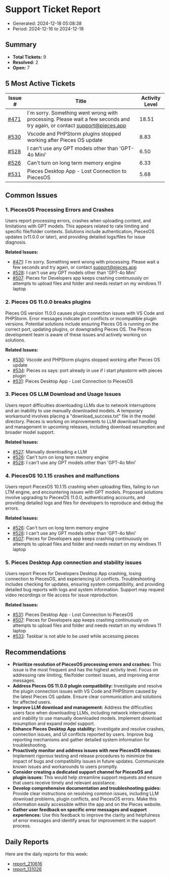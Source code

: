 # Support Ticket Report
- Generated: 2024-12-18 05:08:38
- Period: 2024-12-16 to 2024-12-18

## Summary
- **Total Tickets:** 9
- **Resolved:** 2
- **Open:** 7

## 5 Most Active Tickets
| Issue # | Title | Activity Level |
|---------|-------|----------------|
| [#471](https://github.com/pieces-app/support/issues/471) | I´m sorry. Something went wrong with processing. Please wait a few seconds and try again, or contact support@pieces.app | 18.51 |
| [#530](https://github.com/pieces-app/support/issues/530) | Vscode and PHPStorm plugins stopped working after Pieces OS update | 8.83 |
| [#528](https://github.com/pieces-app/support/issues/528) | I can't use any GPT models other than 'GPT-4o Mini' | 6.50 |
| [#526](https://github.com/pieces-app/support/issues/526) | Can't turn on long term memory engine | 6.33 |
| [#531](https://github.com/pieces-app/support/issues/531) | Pieces Desktop App - Lost Connection to PiecesOS | 5.68 |

## Common Issues
### 1. PiecesOS Processing Errors and Crashes
Users report processing errors, crashes when uploading content, and limitations with GPT models. This appears related to rate limiting and specific file/folder contexts. Solutions include authentication, PiecesOS updates (v11.0.0 or later), and providing detailed logs/files for issue diagnosis.

**Related Issues:**
- [#471](https://github.com/pieces-app/support/issues/471): I´m sorry. Something went wrong with processing. Please wait a few seconds and try again, or contact support@pieces.app
- [#528](https://github.com/pieces-app/support/issues/528): I can't use any GPT models other than 'GPT-4o Mini'
- [#507](https://github.com/pieces-app/support/issues/507): Pieces for Developers app keeps crashing continuously on attempts to upload files and folder and needs restart on my windows 11 laptop

### 2. Pieces OS 11.0.0 breaks plugins
Pieces OS version 11.0.0 causes plugin connection issues with VS Code and PHPStorm.  Error messages indicate port conflicts or incompatible plugin versions.  Potential solutions include ensuring Pieces OS is running on the correct port, updating plugins, or downgrading Pieces OS.  The Pieces development team is aware of these issues and actively working on solutions.

**Related Issues:**
- [#530](https://github.com/pieces-app/support/issues/530): Vscode and PHPStorm plugins stopped working after Pieces OS update
- [#534](https://github.com/pieces-app/support/issues/534): Pieces os says: port already in use if i start phpstorm with pieces plugin
- [#531](https://github.com/pieces-app/support/issues/531): Pieces Desktop App - Lost Connection to PiecesOS

### 3. Pieces OS LLM Download and Usage Issues
Users report difficulties downloading LLMs due to network interruptions and an inability to use manually downloaded models. A temporary workaround involves placing a "download_success.txt" file in the model directory. Pieces is working on improvements to LLM download handling and management in upcoming releases, including download resumption and broader model support.

**Related Issues:**
- [#527](https://github.com/pieces-app/support/issues/527): Manually downloading a LLM
- [#526](https://github.com/pieces-app/support/issues/526): Can't turn on long term memory engine
- [#528](https://github.com/pieces-app/support/issues/528): I can't use any GPT models other than 'GPT-4o Mini'

### 4. PiecesOS 10.1.15 crashes and malfunctions
Users report PiecesOS 10.1.15 crashing when uploading files, failing to run LTM engine, and encountering issues with GPT models. Proposed solutions involve upgrading to PiecesOS 11.0.0, authenticating accounts, and providing detailed logs and files for developers to reproduce and debug the errors.

**Related Issues:**
- [#526](https://github.com/pieces-app/support/issues/526): Can't turn on long term memory engine
- [#528](https://github.com/pieces-app/support/issues/528): I can't use any GPT models other than 'GPT-4o Mini'
- [#507](https://github.com/pieces-app/support/issues/507): Pieces for Developers app keeps crashing continuously on attempts to upload files and folder and needs restart on my windows 11 laptop

### 5. Pieces Desktop App connection and stability issues
Users report Pieces for Developers Desktop App crashing, losing connection to PiecesOS, and experiencing UI conflicts. Troubleshooting includes checking for updates, ensuring system compatibility, and providing detailed bug reports with logs and system information. Support may request video recordings or file access for issue reproduction.

**Related Issues:**
- [#531](https://github.com/pieces-app/support/issues/531): Pieces Desktop App - Lost Connection to PiecesOS
- [#507](https://github.com/pieces-app/support/issues/507): Pieces for Developers app keeps crashing continuously on attempts to upload files and folder and needs restart on my windows 11 laptop
- [#533](https://github.com/pieces-app/support/issues/533): Taskbar is not able to be  used while accessing pieces


## Recommendations
- **Prioritize resolution of PiecesOS processing errors and crashes:** This issue is the most frequent and has the highest activity level. Focus on addressing rate limiting, file/folder context issues, and improving error messages.
- **Address Pieces OS 11.0.0 plugin compatibility:** Investigate and resolve the plugin connection issues with VS Code and PHPStorm caused by the latest Pieces OS update. Ensure clear communication and solutions for affected users.
- **Improve LLM download and management:** Address the difficulties users face when downloading LLMs, including network interruptions and inability to use manually downloaded models. Implement download resumption and expand model support.
- **Enhance Pieces Desktop App stability:** Investigate and resolve crashes, connection issues, and UI conflicts reported by users. Improve bug reporting mechanisms and gather detailed system information for troubleshooting.
- **Proactively monitor and address issues with new PiecesOS releases:** Implement rigorous testing and release procedures to minimize the impact of bugs and compatibility issues in future updates. Communicate known issues and workarounds to users promptly.
- **Consider creating a dedicated support channel for PiecesOS and plugin issues:** This would help streamline support requests and ensure that users receive timely and relevant assistance.
- **Develop comprehensive documentation and troubleshooting guides:** Provide clear instructions on resolving common issues, including LLM download problems, plugin conflicts, and PiecesOS errors. Make this information easily accessible within the app and on the Pieces website.
- **Gather user feedback on specific error messages and support experiences:** Use this feedback to improve the clarity and helpfulness of error messages and identify areas for improvement in the support process.

## Daily Reports
Here are the daily reports for this week:

- [report_210616](daily/2024-12-17/report_210616.md)
- [report_131026](daily/2024-12-17/report_131026.md)
